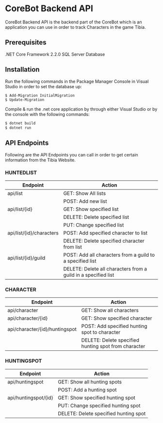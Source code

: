 # CoreBot Backend API
CoreBot Backend API is the backend part of the CoreBot which is an application you can use in order to track Characters in the game Tibia.

## Prerequisites
.NET Core Framework 2.2.0
SQL Server Database

## Installation
Run the following commands in the Package Manager Console in Visual Studio in order to set the database up:
```sh
$ Add-Migration InitialMigration
$ Update-Migration
```

Compile & run the .net core application by through either Visual Studio or by the console with the following commands:
```sh
$ dotnet build
$ dotnet run
```

## API Endpoints

Following are the API Endpoints you can call in order to get certain information from the Tibia Website.

### HUNTEDLIST
| Endpoint | Action |
| ------ | ------ |
| api/list | GET: Show All lists |
| | POST: Add new list |
| api/list/{id} | GET: Show specified list |
|  | DELETE: Delete specified list |
|  | PUT: Change specified list |
| api/list/{id}/characters | POST: Add specified character to list |
|  | DELETE: Delete specified character from list |
| api/list/{id}/guild | POST: Add all characters from a guild to a specified list |
|  | DELETE: Delete all characters from a guild in a specified list |

### CHARACTER
| Endpoint | Action |
| ------ | ------ |
| api/character | GET: Show all characters |
| api/character/{id} | GET: Show specified character |
| api/character/{id}/huntingspot | POST: Add specified hunting spot to character |
|  | DELETE: Delete specified hunting spot from character |

### HUNTINGSPOT
| Endpoint | Action |
| ------ | ------ |
| api/huntingspot | GET: Show all hunting spots |
|  | POST: Add a hunting spot |
| api/huntingspot/{id} | GET: Show specified hunting spot |
|  | PUT: Change specified hunting spot |
|  | DELETE: Delete specified hunting spot |